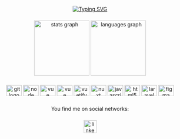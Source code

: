 <p align="center">
<a href="https://git.io/typing-svg"><img src="https://readme-typing-svg.herokuapp.com?font=Roboto&pause=1000&color=5FD7F7&center=true&vCenter=true&width=250&lines=Hi👋%2C+I'm+Matheus+Oliveira;Front-End+Development;Experienced+UI%2FUX+Designer" alt="Typing SVG" /></a>
</p>

###

<div align="center">
  <img src="https://github-readme-stats.vercel.app/api?hide_title=false&hide_rank=false&show_icons=true&include_all_commits=true&count_private=true&disable_animations=false&theme=react&locale=pt-br&hide_border=false&username=omatheusoliveira" height="150" alt="stats graph"  />
  <img src="https://github-readme-stats.vercel.app/api/top-langs?locale=pt-br&hide_title=false&layout=compact&card_width=320&langs_count=6&theme=react&hide_border=false&username=omatheusoliveira" height="150" alt="languages graph"  />
</div>

###

<div align="center">
  <img src="https://cdn.jsdelivr.net/gh/devicons/devicon/icons/git/git-plain-wordmark.svg" height="30" width="42" alt="git logo" title="Git" />
  <img src="https://cdn.jsdelivr.net/gh/devicons/devicon/icons/nodejs/nodejs-plain-wordmark.svg" height="30" width="42" alt="node logo" title="Node Js" />
  <img src="https://cdn.jsdelivr.net/gh/devicons/devicon/icons/vuejs/vuejs-original-wordmark.svg" height="30" width="42" alt="vue logo" title="Vue Js" />
  <img src="https://cdn.jsdelivr.net/gh/devicons/devicon/icons/mongodb/mongodb-original-wordmark.svg" height="30" width="42" alt="vue logo" title="MongoDB" />
  <img src="https://cdn.jsdelivr.net/gh/devicons/devicon/icons/vuetify/vuetify-original.svg" height="30" width="42" alt="vuetify logo"  title="Vuetify"/>
  <img src="https://cdn.jsdelivr.net/gh/devicons/devicon/icons/nuxtjs/nuxtjs-original-wordmark.svg" height="30" width="42" alt="nuxt logo" title="Nuxt JS" />
  <img src="https://cdn.jsdelivr.net/gh/devicons/devicon/icons/javascript/javascript-original.svg" height="30" width="42" alt="javascript logo"title="Javascript"  />
  <img src="https://cdn.jsdelivr.net/gh/devicons/devicon/icons/html5/html5-original.svg" height="30" width="42" alt="html5 logo" title="HTML5" />
  <img src="https://cdn.jsdelivr.net/gh/devicons/devicon/icons/laravel/laravel-plain-wordmark.svg" height="30" width="42" alt="laravel logo" title="Laravel" />
  <img src="https://cdn.jsdelivr.net/gh/devicons/devicon/icons/figma/figma-original.svg" height="30" width="42" alt="figma logo" title="Figma" />
  
</div>

###

<p align="center">You find me on social networks:</p>

###

<div align="center">
  <a href="https://www.linkedin.com/in/devmatheusaraujo/"  target="_blank" rel="noopener noreferrer">
    <img src="https://img.shields.io/static/v1?message=LinkedIn&logo=linkedin&label=&color=0077B5&logoColor=white&labelColor=&style=for-the-badge" height="35" alt="linkedin logo" />
  </a>
</div>

###


